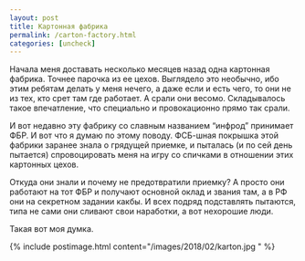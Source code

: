 ```yaml
---
layout: post
title: Картонная фабрика
permalink: /carton-factory.html
categories: [uncheck]
---
```


Начала меня доставать несколько месяцев назад одна картонная фабрика. Точнее парочка из ее цехов. Выглядело это необычно, ибо этим ребятам делать у меня нечего, а даже если и есть чего, то они не из тех, кто срет там где работает. А срали они весомо. Складывалось такое впечатление, что специально и провокационно прямо так срали.

И вот недавно эту фабрику со славным названием “инфрод” принимает ФБР. И вот что я думаю по этому поводу. ФСБ-шная покрышка этой фабрики заранее знала о грядущей приемке, и пыталась (и по сей день пытается) спровоцировать меня на игру со спичками в отношении этих картонных цехов.

Откуда они знали и почему не предотвратили приемку? А просто они работают на тот ФБР и получают основной оклад и звания там, а в РФ они на секретном задании какбы. И всех подряд подставлять пытаются, типа не сами они сливают свои наработки, а вот нехорошие люди.

Такая вот моя думка.

{% include postimage.html content="/images/2018/02/karton.jpg " %}
